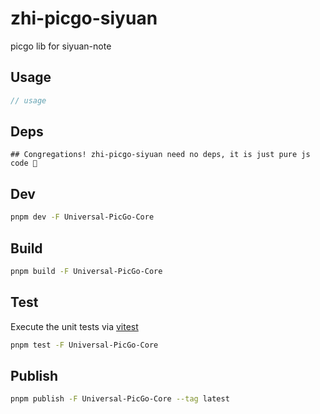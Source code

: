 # zhi-picgo-siyuan

picgo lib for siyuan-note

## Usage

```js
// usage
```

## Deps

```
## Congregations! zhi-picgo-siyuan need no deps, it is just pure js code 🎉
```

## Dev

```bash
pnpm dev -F Universal-PicGo-Core
```

## Build

```bash
pnpm build -F Universal-PicGo-Core
```

## Test

Execute the unit tests via [vitest](https://vitest.dev)

```bash
pnpm test -F Universal-PicGo-Core
```

## Publish

```bash
pnpm publish -F Universal-PicGo-Core --tag latest
```
